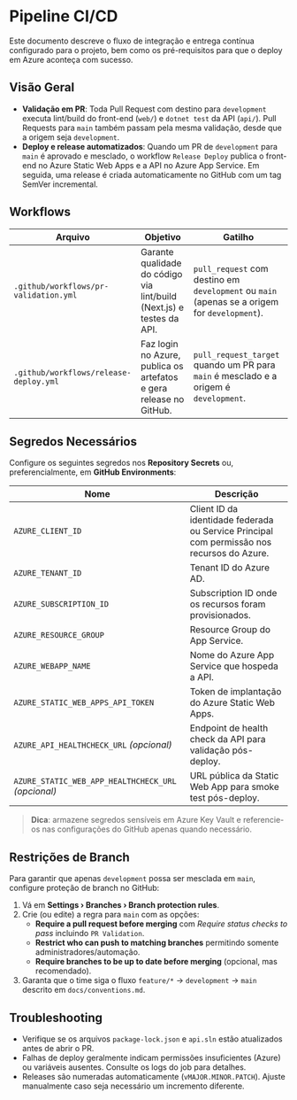 # Pipeline CI/CD

Este documento descreve o fluxo de integração e entrega contínua configurado para o projeto, bem como os pré-requisitos para que o deploy em Azure aconteça com sucesso.

## Visão Geral
- **Validação em PR**: Toda Pull Request com destino para `development` executa lint/build do front-end (`web/`) e `dotnet test` da API (`api/`). Pull Requests para `main` também passam pela mesma validação, desde que a origem seja `development`.
- **Deploy e release automatizados**: Quando um PR de `development` para `main` é aprovado e mesclado, o workflow `Release Deploy` publica o front-end no Azure Static Web Apps e a API no Azure App Service. Em seguida, uma release é criada automaticamente no GitHub com um tag SemVer incremental.

## Workflows
| Arquivo | Objetivo | Gatilho |
| --- | --- | --- |
| `.github/workflows/pr-validation.yml` | Garante qualidade do código via lint/build (Next.js) e testes da API. | `pull_request` com destino em `development` ou `main` (apenas se a origem for `development`). |
| `.github/workflows/release-deploy.yml` | Faz login no Azure, publica os artefatos e gera release no GitHub. | `pull_request_target` quando um PR para `main` é mesclado e a origem é `development`. |

## Segredos Necessários
Configure os seguintes segredos nos **Repository Secrets** ou, preferencialmente, em **GitHub Environments**:

| Nome | Descrição |
| --- | --- |
| `AZURE_CLIENT_ID` | Client ID da identidade federada ou Service Principal com permissão nos recursos do Azure. |
| `AZURE_TENANT_ID` | Tenant ID do Azure AD. |
| `AZURE_SUBSCRIPTION_ID` | Subscription ID onde os recursos foram provisionados. |
| `AZURE_RESOURCE_GROUP` | Resource Group do App Service. |
| `AZURE_WEBAPP_NAME` | Nome do Azure App Service que hospeda a API. |
| `AZURE_STATIC_WEB_APPS_API_TOKEN` | Token de implantação do Azure Static Web Apps. |
| `AZURE_API_HEALTHCHECK_URL` *(opcional)* | Endpoint de health check da API para validação pós-deploy. |
| `AZURE_STATIC_WEB_APP_HEALTHCHECK_URL` *(opcional)* | URL pública da Static Web App para smoke test pós-deploy. |

> **Dica**: armazene segredos sensíveis em Azure Key Vault e referencie-os nas configurações do GitHub apenas quando necessário.

## Restrições de Branch
Para garantir que apenas `development` possa ser mesclada em `main`, configure proteção de branch no GitHub:
1. Vá em **Settings › Branches › Branch protection rules**.
2. Crie (ou edite) a regra para `main` com as opções:
   - **Require a pull request before merging** com *Require status checks to pass* incluindo `PR Validation`.
   - **Restrict who can push to matching branches** permitindo somente administradores/automação.
   - **Require branches to be up to date before merging** (opcional, mas recomendado).
3. Garanta que o time siga o fluxo `feature/*` → `development` → `main` descrito em `docs/conventions.md`.

## Troubleshooting
- Verifique se os arquivos `package-lock.json` e `api.sln` estão atualizados antes de abrir o PR.
- Falhas de deploy geralmente indicam permissões insuficientes (Azure) ou variáveis ausentes. Consulte os logs do job para detalhes.
- Releases são numeradas automaticamente (`vMAJOR.MINOR.PATCH`). Ajuste manualmente caso seja necessário um incremento diferente.
